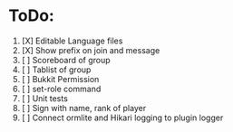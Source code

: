 # ToDo:
1. [X] Editable Language files
2. [X] Show prefix on join and message
3. [ ] Scoreboard of group
4. [ ] Tablist of group
5. [ ] Bukkit Permission
6. [ ] set-role command
7. [ ] Unit tests
8. [ ] Sign with name, rank of player
9. [ ] Connect ormlite and Hikari logging to plugin logger